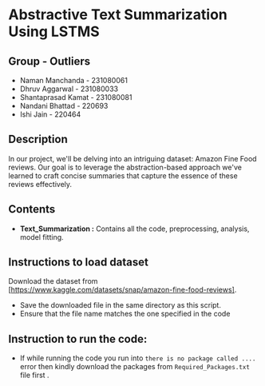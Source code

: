# Abstractive Text Summarization Using LSTMS

## Group - Outliers
* Naman Manchanda - 231080061
* Dhruv Aggarwal - 231080033
* Shantaprasad Kamat - 231080081
* Nandani Bhattad - 220693
* Ishi Jain - 220464
  
## Description

In our project, we'll be delving into an intriguing dataset: Amazon Fine Food reviews. Our goal is to leverage the abstraction-based approach we've learned to craft concise summaries that capture the essence of these reviews effectively.

## Contents

-   **Text_Summarization :** Contains all the code, preprocessing, analysis, model fitting.

## Instructions to load dataset
Download the dataset from [https://www.kaggle.com/datasets/snap/amazon-fine-food-reviews].
*  Save the downloaded file in the same directory as this script.
*  Ensure that the file name matches the one specified in the code


## Instruction to run the code:

-   If while running the code you run into `there is no package called ....` error then kindly download the packages from `Required_Packages.txt` file first .
